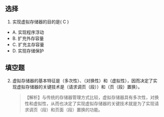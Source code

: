 ## 选择

1. 实现虚拟存储器的目的是( C )
  + A. 实现程序浮动	
  + B. 扩充外存容量
  + C. 扩充主存容量	
  + D. 实现存储保护

## 填空题

2. 虚拟存储器的基本特征是（多次性）、（对换性）和（虚拟性），因而决定了实现虚拟存储器的关键技术是（请求调页（段））和（页（段）置换）。
	>【解析】与传统的存储器管理方式比较，虚拟存储器具有多次性，对换性和虚拟性，从而也决定了实现虚拟存储器的关键技术就是为了实现请求调页（段）和页面（段）置换的功能。
